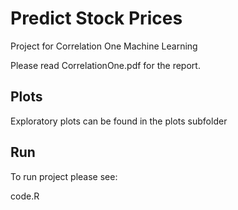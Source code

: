 # Predict Stock Prices
Project for Correlation One Machine Learning

Please read CorrelationOne.pdf for the report.

## Plots
Exploratory plots can be found in the plots subfolder

## Run

To run project please see:

code.R
